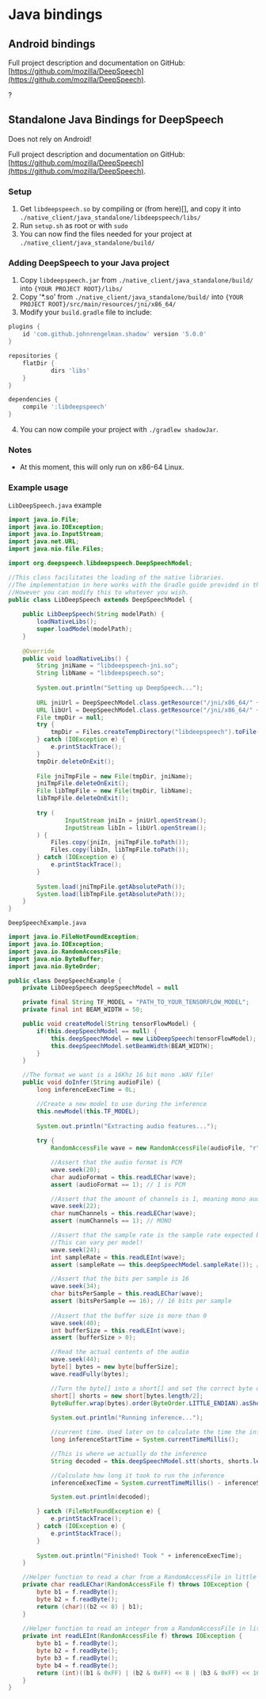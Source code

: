 # Java bindings
## Android bindings
Full project description and documentation on GitHub: [https://github.com/mozilla/DeepSpeech](https://github.com/mozilla/DeepSpeech).

?

## Standalone Java Bindings for DeepSpeech
Does not rely on Android!

Full project description and documentation on GitHub: [https://github.com/mozilla/DeepSpeech](https://github.com/mozilla/DeepSpeech).

### Setup
1. Get `libdeepspeech.so` by compiling or (from here)[], and copy it into `./native_client/java_standalone/libdeepspeech/libs/`
2. Run `setup.sh` as root or with `sudo`
3. You can now find the files needed for your project at `./native_client/java_standalone/build/`

### Adding DeepSpeech to your Java project
1. Copy `libdeepspeech.jar` from `./native_client/java_standalone/build/` into `{YOUR PROJECT ROOT}/libs/`
2. Copy '*.so' from `./native_client/java_standalone/build/` into `{YOUR PROJECT ROOT}/src/main/resources/jni/x86_64/`
3. Modify your `build.gradle` file to include:
```groovy
plugins {
   	id 'com.github.johnrengelman.shadow' version '5.0.0' 
}

repositories {
    flatDir {
			dirs 'libs'
    }
}

dependencies {
    compile ':libdeepspeech'
}
```
4. You can now compile your project with `./gradlew shadowJar`.

### Notes
- At this moment, this will only run on x86-64 Linux.

### Example usage
`LibDeepSpeech.java` example
```java
import java.io.File;
import java.io.IOException;
import java.io.InputStream;
import java.net.URL;
import java.nio.file.Files;

import org.deepspeech.libdeepspeech.DeepSpeechModel;

//This class facilitates the loading of the native libraries.
//The implementation in here works with the Gradle guide provided in the README.md document.
//However you can modify this to whatever you wish.
public class LibDeepSpeech extends DeepSpeechModel {
	
	public LibDeepSpeech(String modelPath) {		
		loadNativeLibs();
		super.loadModel(modelPath);
	}
	
	@Override
	public void loadNativeLibs() {
        String jniName = "libdeepspeech-jni.so";
        String libName = "libdeepspeech.so";
        
        System.out.println("Setting up DeepSpeech...");
        
        URL jniUrl = DeepSpeechModel.class.getResource("/jni/x86_64/" + jniName);
        URL libUrl = DeepSpeechModel.class.getResource("/jni/x86_64/" + libName);
        File tmpDir = null;
		try {
			tmpDir = Files.createTempDirectory("libdeepspeech").toFile();
		} catch (IOException e) {
			e.printStackTrace();
		}
        tmpDir.deleteOnExit();
    	
        File jniTmpFile = new File(tmpDir, jniName);
        jniTmpFile.deleteOnExit();
        File libTmpFile = new File(tmpDir, libName);
        libTmpFile.deleteOnExit();
        
        try (
        		InputStream jniIn = jniUrl.openStream();
        		InputStream libIn = libUrl.openStream();
        ) {
            Files.copy(jniIn, jniTmpFile.toPath());
            Files.copy(libIn, libTmpFile.toPath());
        } catch (IOException e) {
			e.printStackTrace();
		}
                
        System.load(jniTmpFile.getAbsolutePath());
        System.load(libTmpFile.getAbsolutePath());
	}
}
```

`DeepSpeechExample.java`
```java
import java.io.FileNotFoundException;
import java.io.IOException;
import java.io.RandomAccessFile;
import java.nio.ByteBuffer;
import java.nio.ByteOrder;

public class DeepSpeechExample {
    private LibDeepSpeech deepSpeechModel = null

    private final String TF_MODEL = "PATH_TO_YOUR_TENSORFLOW_MODEL";
    private final int BEAM_WIDTH = 50;

    public void createModel(String tensorFlowModel) {
        if(this.deepSpeechModel == null) {
            this.deepSpeechModel = new LibDeepSpeech(tensorFlowModel);
            this.deepSpeechModel.setBeamWidth(BEAM_WIDTH);
        }
    }

    //The format we want is a 16Khz 16 bit mono .WAV file!
    public void doInfer(String audioFile) {
        long inferenceExecTime = 0L;

        //Create a new model to use during the inference
    	this.newModel(this.TF_MODEL);
    	
    	System.out.println("Extracting audio features...");
    	
    	try {
            RandomAccessFile wave = new RandomAccessFile(audioFile, "r");

            //Assert that the audio format is PCM
            wave.seek(20);
            char audioFormat = this.readLEChar(wave);
            assert (audioFormat == 1); // 1 is PCM

            //Assert that the amount of channels is 1, meaning mono audio
            wave.seek(22);
            char numChannels = this.readLEChar(wave);
            assert (numChannels == 1); // MONO

            //Assert that the sample rate is the sample rate expected by the model
            //This can vary per model!
            wave.seek(24);
            int sampleRate = this.readLEInt(wave);
            assert (sampleRate == this.deepSpeechModel.sampleRate()); // desired sample rate

            //Assert that the bits per sample is 16
            wave.seek(34);
            char bitsPerSample = this.readLEChar(wave);
            assert (bitsPerSample == 16); // 16 bits per sample
            
            //Assert that the buffer size is more than 0
            wave.seek(40);
            int bufferSize = this.readLEInt(wave);
            assert (bufferSize > 0);

            //Read the actual contents of the audio
            wave.seek(44);
            byte[] bytes = new byte[bufferSize];
            wave.readFully(bytes);

            //Turn the byte[] into a short[] and set the correct byte order
            short[] shorts = new short[bytes.length/2];
            ByteBuffer.wrap(bytes).order(ByteOrder.LITTLE_ENDIAN).asShortBuffer().get(shorts);
            
            System.out.println("Running inference...");

            //current time. Used later on to calculate the time the inference took
            long inferenceStartTime = System.currentTimeMillis();

            //This is where we actually do the inference
            String decoded = this.deepSpeechModel.stt(shorts, shorts.length);

            //Calculate how long it took to run the inference
            inferenceExecTime = System.currentTimeMillis() - inferenceStartTime;

            System.out.println(decoded);

        } catch (FileNotFoundException e) {
        	e.printStackTrace();
        } catch (IOException e) {
        	e.printStackTrace();
        }
    	
    	System.out.println("Finished! Took " + inferenceExecTime);
    }

    //Helper function to read a char from a RandomAccessFile in little endian
    private char readLEChar(RandomAccessFile f) throws IOException {
        byte b1 = f.readByte();
        byte b2 = f.readByte();
        return (char)((b2 << 8) | b1);
    }
    
    //Helper function to read an integer from a RandomAccessFile in little endian
    private int readLEInt(RandomAccessFile f) throws IOException {
        byte b1 = f.readByte();
        byte b2 = f.readByte();
        byte b3 = f.readByte();
        byte b4 = f.readByte();
        return (int)((b1 & 0xFF) | (b2 & 0xFF) << 8 | (b3 & 0xFF) << 16 | (b4 & 0xFF) << 24);
    }
}
```